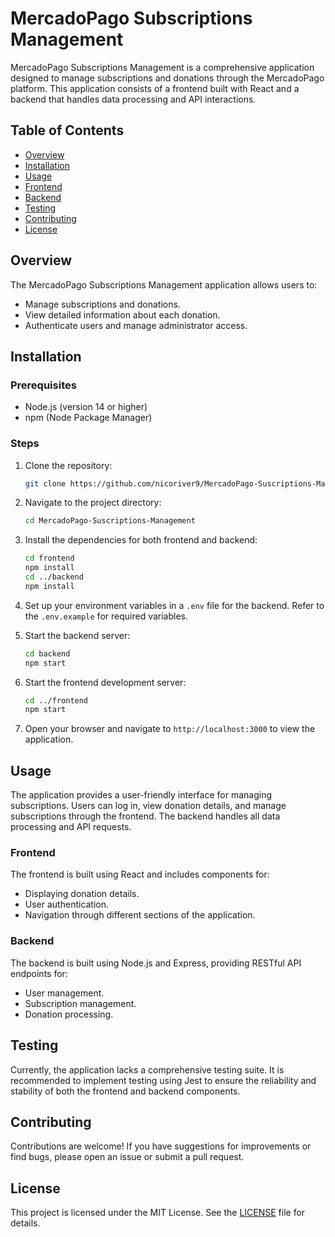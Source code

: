 # MercadoPago Subscriptions Management

MercadoPago Subscriptions Management is a comprehensive application designed to manage subscriptions and donations through the MercadoPago platform. This application consists of a frontend built with React and a backend that handles data processing and API interactions.

## Table of Contents

- [Overview](#overview)
- [Installation](#installation)
- [Usage](#usage)
- [Frontend](#frontend)
- [Backend](#backend)
- [Testing](#testing)
- [Contributing](#contributing)
- [License](#license)

## Overview

The MercadoPago Subscriptions Management application allows users to:

- Manage subscriptions and donations.
- View detailed information about each donation.
- Authenticate users and manage administrator access.

## Installation

### Prerequisites

- Node.js (version 14 or higher)
- npm (Node Package Manager)

### Steps

1. Clone the repository:
   ```bash
   git clone https://github.com/nicoriver9/MercadoPago-Suscriptions-Management.git
   ```

2. Navigate to the project directory:
   ```bash
   cd MercadoPago-Suscriptions-Management
   ```

3. Install the dependencies for both frontend and backend:
   ```bash
   cd frontend
   npm install
   cd ../backend
   npm install
   ```

4. Set up your environment variables in a `.env` file for the backend. Refer to the `.env.example` for required variables.

5. Start the backend server:
   ```bash
   cd backend
   npm start
   ```

6. Start the frontend development server:
   ```bash
   cd ../frontend
   npm start
   ```

7. Open your browser and navigate to `http://localhost:3000` to view the application.

## Usage

The application provides a user-friendly interface for managing subscriptions. Users can log in, view donation details, and manage subscriptions through the frontend. The backend handles all data processing and API requests.

### Frontend

The frontend is built using React and includes components for:

- Displaying donation details.
- User authentication.
- Navigation through different sections of the application.

### Backend

The backend is built using Node.js and Express, providing RESTful API endpoints for:

- User management.
- Subscription management.
- Donation processing.

## Testing

Currently, the application lacks a comprehensive testing suite. It is recommended to implement testing using Jest to ensure the reliability and stability of both the frontend and backend components.

## Contributing

Contributions are welcome! If you have suggestions for improvements or find bugs, please open an issue or submit a pull request.

## License

This project is licensed under the MIT License. See the [LICENSE](LICENSE) file for details.
